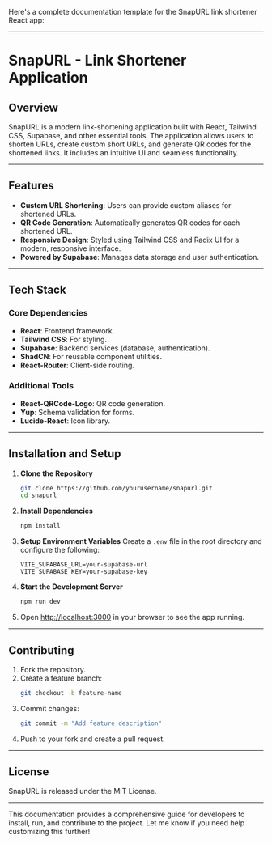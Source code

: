 Here's a complete documentation template for the SnapURL link shortener React app:

---

# SnapURL - Link Shortener Application

## Overview

SnapURL is a modern link-shortening application built with React, Tailwind CSS, Supabase, and other essential tools. The application allows users to shorten URLs, create custom short URLs, and generate QR codes for the shortened links. It includes an intuitive UI and seamless functionality.

---

## Features

- **Custom URL Shortening**: Users can provide custom aliases for shortened URLs.
- **QR Code Generation**: Automatically generates QR codes for each shortened URL.
- **Responsive Design**: Styled using Tailwind CSS and Radix UI for a modern, responsive interface.
- **Powered by Supabase**: Manages data storage and user authentication.

---

## Tech Stack

### Core Dependencies
- **React**: Frontend framework.
- **Tailwind CSS**: For styling.
- **Supabase**: Backend services (database, authentication).
- **ShadCN**: For reusable component utilities.
- **React-Router**: Client-side routing.

### Additional Tools
- **React-QRCode-Logo**: QR code generation.
- **Yup**: Schema validation for forms.
- **Lucide-React**: Icon library.

---

## Installation and Setup

1. **Clone the Repository**
   ```bash
   git clone https://github.com/yourusername/snapurl.git
   cd snapurl
   ```

2. **Install Dependencies**
   ```bash
   npm install
   ```

3. **Setup Environment Variables**
   Create a `.env` file in the root directory and configure the following:
   ```env
   VITE_SUPABASE_URL=your-supabase-url
   VITE_SUPABASE_KEY=your-supabase-key
   ```

4. **Start the Development Server**
   ```bash
   npm run dev
   ```

5. Open [http://localhost:3000](http://localhost:3000) in your browser to see the app running.

---

## Contributing

1. Fork the repository.
2. Create a feature branch:
   ```bash
   git checkout -b feature-name
   ```
3. Commit changes:
   ```bash
   git commit -m "Add feature description"
   ```
4. Push to your fork and create a pull request.

---

## License

SnapURL is released under the MIT License.

--- 

This documentation provides a comprehensive guide for developers to install, run, and contribute to the project. Let me know if you need help customizing this further!

